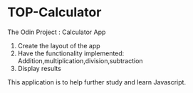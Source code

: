 # TOP-Calculator
The Odin Project : Calculator App


1) Create the layout of the app
2) Have the functionality implemented: Addition,multiplication,division,subtraction
3) Display results


This application is to help further study and learn Javascript.
